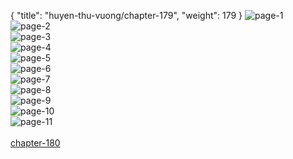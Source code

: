 { "title": "huyen-thu-vuong/chapter-179", "weight": 179 }
<img src="huyen-thu-vuong_0179_01-35047327fc09f2b8e34a4569a00d74a4.webp" alt="page-1" origin="http://1.bp.blogspot.com/-RGL7PABQBmk/WX0k9hQhQrI/AAAAAAAAdv4/tgSj3On8Gl0NRcWSEMRZPyd22w51ReW1ACLcBGAs/s1600/1.middle.jpg?imgmax=0"><br/>
<img src="huyen-thu-vuong_0179_02-9fbf3d340d37bb7beefdb9cced4fb0a9.webp" alt="page-2" origin="http://1.bp.blogspot.com/-rsWg-5qT9-4/WX0k-iFopCI/AAAAAAAAdv8/3KOB8W9rXYQ-0j_UhKaHBUQBd8nvV5XcACLcBGAs/s1600/2.middle.jpg?imgmax=0"><br/>
<img src="huyen-thu-vuong_0179_03-6660b0f3370c1aff5500792b08358e04.webp" alt="page-3" origin="http://1.bp.blogspot.com/-Z453oEa88RY/WX0k-ktx5DI/AAAAAAAAdwA/Lugr-vyOT0IYoDtVdhAdegicA0e6HDIbgCLcBGAs/s1600/3.middle.jpg?imgmax=0"><br/>
<img src="huyen-thu-vuong_0179_04-ad5363379af59e61282349cdf53a72cb.webp" alt="page-4" origin="http://1.bp.blogspot.com/-xuyzZVD-TLY/WX0k-j6J7JI/AAAAAAAAdwE/5XnkksD7uVowpw4BfozFsQhRiInlbUXqgCLcBGAs/s1600/4.middle.jpg?imgmax=0"><br/>
<img src="huyen-thu-vuong_0179_05-808b1354fcc72dcef6294a23d407fcd8.webp" alt="page-5" origin="http://1.bp.blogspot.com/-VzdN34QwIr8/WX0k_R8PoEI/AAAAAAAAdwQ/6wntoNfNe6A1gErj30iCPWkIW4_WklbPACLcBGAs/s1600/5.middle.jpg?imgmax=0"><br/>
<img src="huyen-thu-vuong_0179_06-c8082acef3ca7415ac23fa3bf49c8fd4.webp" alt="page-6" origin="http://1.bp.blogspot.com/-_FwCOXnQT5c/WX0k_lKxSoI/AAAAAAAAdwI/z0gg573T_KIwK_hucHQCkcfgt1mDEWpxACLcBGAs/s1600/6.middle.jpg?imgmax=0"><br/>
<img src="huyen-thu-vuong_0179_07-07e717d8b4d360af061fb62dc54a4bb0.webp" alt="page-7" origin="http://1.bp.blogspot.com/-SDoqpQQrRhY/WX0k_tJeDEI/AAAAAAAAdwM/TQWupxYTe4sdQIRGF2SuWAvxVQ_KU7gCQCLcBGAs/s1600/7.middle.jpg?imgmax=0"><br/>
<img src="huyen-thu-vuong_0179_08-d3e74f704a47600c8c1d073b2e23ef02.webp" alt="page-8" origin="http://1.bp.blogspot.com/-k6_HxSlBPqg/WX0lAYBON9I/AAAAAAAAdwU/bFGLC7y07P4HnU_9oLdJrxJkc06T-etxQCLcBGAs/s1600/8.middle.jpg?imgmax=0"><br/>
<img src="huyen-thu-vuong_0179_09-7de7f8a8d240ae2010d2bf545013d679.webp" alt="page-9" origin="http://1.bp.blogspot.com/-2pMQHKMgki8/WX0lAkWBHgI/AAAAAAAAdwY/JiZkRgNG0LgsbV_PeK4jmw4VzB1RHDE3ACLcBGAs/s1600/9.middle.jpg?imgmax=0"><br/>
<img src="huyen-thu-vuong_0179_10-3e4c5efd481383cd42966592f5d81230.webp" alt="page-10" origin="http://1.bp.blogspot.com/-2QuTPIrHny4/WX0k9h58MII/AAAAAAAAdv0/0eVW_tww9pQPV2kg9P7vk0KCW5JDglO2gCLcBGAs/s1600/10.middle.jpg?imgmax=0"><br/>
<img src="huyen-thu-vuong_0179_11-ab90d32ee1835aa123639ebf1135e247.webp" alt="page-11" origin="http://1.bp.blogspot.com/-5XioCbtRIbY/WX0k9q1fD5I/AAAAAAAAdvw/jMy5ynvUDFk72EAlSSQL_5O7qOZAagPHACLcBGAs/s1600/11.middle.jpg?imgmax=0"><br/>
<br/><a class="nextchap" href="/huyen-thu-vuong/chapter-180">chapter-180</a>
